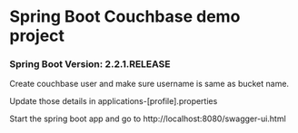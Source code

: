 # Spring Boot Couchbase demo project

### Spring Boot Version: 2.2.1.RELEASE

Create couchbase user and make sure username is same as bucket name.

Update those details in applications-[profile].properties

Start the spring boot app and go to http://localhost:8080/swagger-ui.html
